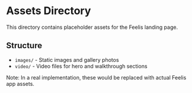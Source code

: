 # Assets Directory

This directory contains placeholder assets for the Feelis landing page.

## Structure
- `images/` - Static images and gallery photos
- `video/` - Video files for hero and walkthrough sections

Note: In a real implementation, these would be replaced with actual Feelis app assets.